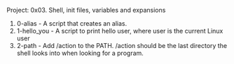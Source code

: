 Project: 0x03. Shell, init files, variables and expansions

1. 0-alias - A script that creates an alias.
2. 1-hello_you - A script to print hello user, where user is the current Linux user
3. 2-path - Add /action to the PATH. /action should be the last directory the shell looks into when looking for a program.
